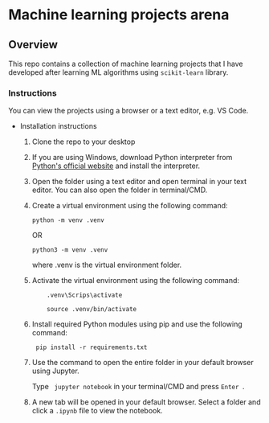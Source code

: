 # Machine learning projects arena

## Overview
This repo contains a collection of machine learning projects that I have developed after learning ML algorithms using `scikit-learn` library.

### Instructions
You can view the projects using a browser or a text editor, e.g. VS Code.

- Installation instructions
  1. Clone the repo to your desktop
  2. If you are using Windows, download Python interpreter from [Python's official website](https://python.org) and install the interpreter.
  3. Open the folder using a text editor and open terminal in your text editor. You can also open the folder in terminal/CMD.
  4. Create a virtual environment using the following command:
     ```
     python -m venv .venv
     ```

     OR
     
     ```
     python3 -m venv .venv
     ```
     where .venv is the virtual environment folder.

  5. Activate the virtual environment using the following command:

     ``` (Windows CMD)
         .venv\Scrips\activate
     ```
     
     ``` (Linux/Mac)
         source .venv/bin/activate
     ```

  6. Install required Python modules using pip and use the following command:

     ``` pip install -r requirements.txt```

  7. Use the command to open the entire folder in your default browser using Jupyter.

     Type ``` jupyter notebook``` in your terminal/CMD and press ```Enter ```.

  8. A new tab will be opened in your default browser. Select a folder and click a `.ipynb` file to view the notebook.

